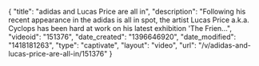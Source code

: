 {
    "title": "adidas and Lucas Price are all in",
    "description": "Following his recent appearance in the adidas is all in spot, the artist Lucas Price a.k.a. Cyclops has been hard at work on his latest exhibition 'The Frien...",
    "videoid": "151376",
    "date_created": "1396646920",
    "date_modified": "1418181263",
    "type": "captivate",
    "layout": "video",
    "url": "\/v\/adidas-and-lucas-price-are-all-in\/151376"
}